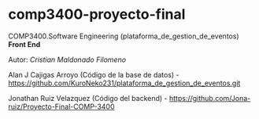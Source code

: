 # comp3400-proyecto-final
COMP3400.Software Engineering (plataforma_de_gestion_de_eventos) __Front End__

Autor: _Cristian Maldonado Filomeno_


Alan J Cajigas Arroyo (Código de la base de datos) - https://github.com/KuroNeko231/plataforma_de_gestion_de_eventos.git


Jonathan Ruiz Velazquez (Código del backend) - https://github.com/Jona-ruiz/Proyecto-Final-COMP-3400
